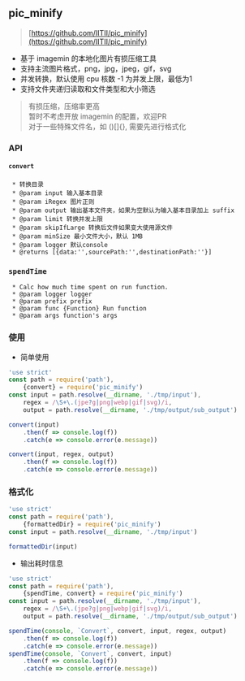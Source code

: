 ## pic_minify

> [https://github.com/IITII/pic_minify](https://github.com/IITII/pic_minify)

* 基于 imagemin 的本地化图片有损压缩工具
* 支持主流图片格式，png，jpg，jpeg，gif，svg
* 并发转换，默认使用 cpu 核数 -1 为并发上限，最低为1
* 支持文件夹递归读取和文件类型和大小筛选

> 有损压缩，压缩率更高  
> 暂时不考虑开放 imagemin 的配置，欢迎PR  
> 对于一些特殊文件名，如 ()[]{}, 需要先进行格式化

### API

#### `convert`

```
 * 转换目录
 * @param input 输入基本目录
 * @param iRegex 图片正则
 * @param output 输出基本文件夹，如果为空默认为输入基本目录加上 suffix
 * @param limit 转换并发上限
 * @param skipIfLarge 转换后文件如果变大使用源文件
 * @param minSize 最小文件大小，默认 1MB
 * @param logger 默认console
 * @returns [{data:'',sourcePath:'',destinationPath:''}]
```

### `spendTime`

```
 * Calc how much time spent on run function.
 * @param logger logger
 * @param prefix prefix
 * @param func {Function} Run function
 * @param args function's args
```

### 使用

* 简单使用

```js
'use strict'
const path = require('path'),
    {convert} = require('pic_minify')
const input = path.resolve(__dirname, './tmp/input'),
    regex = /\S+\.(jpe?g|png|webp|gif|svg)/i,
    output = path.resolve(__dirname, './tmp/output/sub_output')

convert(input)
    .then(f => console.log(f))
    .catch(e => console.error(e.message))

convert(input, regex, output)
    .then(f => console.log(f))
    .catch(e => console.error(e.message))
```


### 格式化

```js
'use strict'
const path = require('path'),
    {formattedDir} = require('pic_minify')
const input = path.resolve(__dirname, './tmp/input')

formattedDir(input)
```

* 输出耗时信息

```js
'use strict'
const path = require('path'),
    {spendTime, convert} = require('pic_minify')
const input = path.resolve(__dirname, './tmp/input'),
    regex = /\S+\.(jpe?g|png|webp|gif|svg)/i,
    output = path.resolve(__dirname, './tmp/output/sub_output')

spendTime(console, `Convert`, convert, input, regex, output)
    .then(f => console.log(f))
    .catch(e => console.error(e.message))
spendTime(console, `Convert`, convert, input)
    .then(f => console.log(f))
    .catch(e => console.error(e.message))
```
